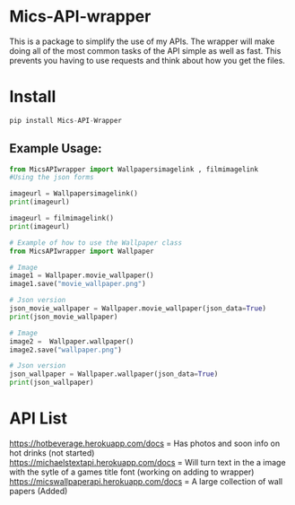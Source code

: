 # Mics-API-wrapper

This is a package to simplify the use of my APIs. The wrapper will make doing all of the most common tasks of the API simple as well as fast. This prevents you having to use requests and think about how you get the files.

# Install 
```py
pip install Mics-API-Wrapper
```

## Example Usage: 
```py
from MicsAPIwrapper import Wallpapersimagelink , filmimagelink
#Using the json forms

imageurl = Wallpapersimagelink()
print(imageurl)

imageurl = filmimagelink()
print(imageurl)
```


```py
# Example of how to use the Wallpaper class
from MicsAPIwrapper import Wallpaper

# Image
image1 = Wallpaper.movie_wallpaper()
image1.save("movie_wallpaper.png")

# Json version
json_movie_wallpaper = Wallpaper.movie_wallpaper(json_data=True)
print(json_movie_wallpaper)

# Image
image2 =  Wallpaper.wallpaper()
image2.save("wallpaper.png")

# Json version
json_wallpaper = Wallpaper.wallpaper(json_data=True)
print(json_wallpaper)
```


# API List

https://hotbeverage.herokuapp.com/docs   = Has photos and soon info on hot drinks (not started) <br>
https://michaelstextapi.herokuapp.com/docs  =  Will turn text in the a image with the sytle of a games title font (working on adding to wrapper)<br>
https://micswallpaperapi.herokuapp.com/docs  =  A large collection of wall papers (Added)
